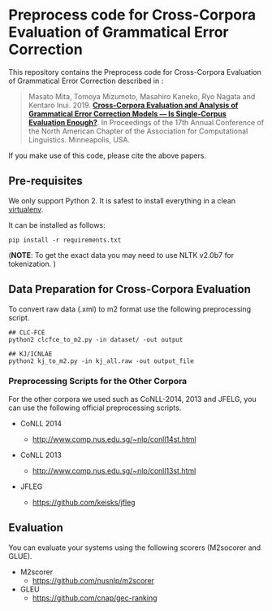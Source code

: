 # Preprocess code for Cross-Corpora Evaluation of Grammatical Error Correction
This repository contains the Preprocess code for Cross-Corpora Evaluation of Grammatical Error Correction described in :

> Masato Mita, Tomoya Mizumoto, Masahiro Kaneko, Ryo Nagata and Kentaro Inui. 2019. [**Cross-Corpora Evaluation and Analysis of Grammatical Error Correction Models — Is Single-Corpus Evaluation Enough?**](https://www.aclweb.org/anthology/N19-1132.pdf). In Proceedings of the 17th Annual Conference of the North American Chapter of the Association for Computational Linguistics. Minneapolis, USA.


If you make use of this code, please cite the above papers.



## Pre-requisites

We only support Python 2. It is safest to install everything in a clean [virtualenv](https://docs.python-guide.org/dev/virtualenvs/#lower-level-virtualenv).

It can be installed  as follows:  
```
pip install -r requirements.txt
```
 (**NOTE**: To get the exact data you may need to use  NLTK v2.0b7 for tokenization. )


## Data Preparation for Cross-Corpora Evaluation
To convert raw data (.xml) to m2 format use the following preprocessing script. 

```
## CLC-FCE
python2 clcfce_to_m2.py -in dataset/ -out output

## KJ/ICNLAE
python2 kj_to_m2.py -in kj_all.raw -out output_file
```


### Preprocessing Scripts for the Other Corpora
For the other corpora we used such as CoNLL-2014, 2013 and JFELG, you can use the following official preprocessing scripts.

* CoNLL 2014
  * http://www.comp.nus.edu.sg/~nlp/conll14st.html

* CoNLL 2013
  * http://www.comp.nus.edu.sg/~nlp/conll13st.html

* JFLEG
    * https://github.com/keisks/jfleg

## Evaluation 

You can evaluate your systems using the following scorers (M2socorer and GLUE).

* M2scorer
    * https://github.com/nusnlp/m2scorer
* GLEU
    * https://github.com/cnap/gec-ranking
